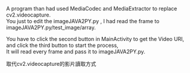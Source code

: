 A program than had used MediaCodec and MediaExtractor to replace cv2.videocapture.  
You just to edit the imageJAVA2PY.py , I had read the frame to imageJAVA2PY.py/test_image/array.  
    
You have to click the second button in MainActivity to get the Video URI,  
and click the third button to start the process,  
It will read every frame and pass it to imageJAVA2PY.py.  
  
取代cv2.videocapture的影片讀取方式  
